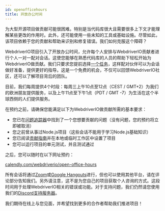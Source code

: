 ```yaml
---
id: openofficehours
title: 开放办公时间
---
```


为大型开源项目做贡献可能很困难。特别是当代码库很大且需要很多上下文才能理解某些更改的作用时。此外，还可能使用一些未知的工具或基础设施。尽管如此，该项目依赖于您的贡献和帮助来识别和修复错误。我们如何克服这个障碍？

WebdriverIO项目引入了开放办公时间，允许每个人安排与WebdriverIO贡献者进行个人一对一配对会话。这使您能够在熟悉代码库的人员的帮助下轻松开始为WebdriverIO做贡献。我们只要求您提前选择[一个任务](https://github.com/webdriverio/webdriverio/issues?q=is%3Aissue+is%3Aopen+sort%3Aupdated-desc+label%3Afirst-timers-only)，这样配对伙伴可以为会话做好准备，提供更好的指导。这是一个免费的机会，不仅可以回馈WebdriverIO社区，还可以了解项目背后的团队。

目前，我们每周提供4个时段：每周三上午10点至12点（CEST / GMT+2）为我们的欧洲朋友提供服务，以及上午11点至下午1点（PDT / GMT -7）为生活在这个半球西侧的人们提供服务。

在预约之前，请确保您能满足以下为WebdriverIO做贡献所需的基本要求：

- 您已在[问题追踪器](https://github.com/webdriverio/webdriverio/issues)中找到了一个您想要贡献的问题（没有问题，您的预约将立即被取消）
- 您之前曾从事过Node.js项目（这些会话不能用于学习Node.js基础知识）
- 您已阅读[贡献指南](https://github.com/webdriverio/webdriverio/blob/main/CONTRIBUTING.md#set-up-project)并在本地或临时工作区中设置了项目
- 您可以运行项目的单元测试，并且测试通过

之后，您可以随时在以下网址预约：

[calendly.com/webdriverio/open-office-hours](https://calendly.com/webdriverio/open-office-hours)

所有会话将通过[Zoom](https://zoom.us/)或[Google Hangouts](https://hangouts.google.com/)进行，但也可以使用其他平台，请在评论部分告知我们。另外请注意，这不是为您自己的项目获取个人咨询的方式。这段时间用于处理WebdriverIO相关的错误或功能。对于支持问题，我们仍然请您使用我们的[Discord支持服务器](https://discord.webdriver.io)。

我们期待在线上与您见面，并希望找到更多的合作者帮助我们推进项目！